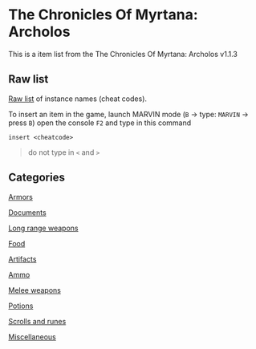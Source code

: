 # The Chronicles Of Myrtana: Archolos
This is a item list from the The Chronicles Of Myrtana: Archolos v1.1.3

## Raw list
[Raw list](https://github.com/auronen/CoM-itemlist/blob/master/instanceNameList.md) of instance names (cheat codes).

To insert an item in the game, launch MARVIN mode (`B` -> type: `MARVIN` -> press `B`) open the console `F2` and type in this command
```
insert <cheatcode>
```
> do not type in `<` and `>`

## Categories
[Armors](https://github.com/auronen/CoM-itemlist/blob/master/ITM_CAT_ARMOR.md)

[Documents](https://github.com/auronen/CoM-itemlist/blob/master/ITM_CAT_DOCS.md)

[Long range weapons](https://github.com/auronen/CoM-itemlist/blob/master/ITM_CAT_FF.md)

[Food](https://github.com/auronen/CoM-itemlist/blob/master/ITM_CAT_FOOD.md)

[Artifacts](https://github.com/auronen/CoM-itemlist/blob/master/ITM_CAT_MAGIC.md)

[Ammo](https://github.com/auronen/CoM-itemlist/blob/master/ITM_CAT_MUN.md)

[Melee weapons](https://github.com/auronen/CoM-itemlist/blob/master/ITM_CAT_NF.md)

[Potions](https://github.com/auronen/CoM-itemlist/blob/master/ITM_CAT_POTION.md)

[Scrolls and runes](https://github.com/auronen/CoM-itemlist/blob/master/ITM_CAT_RUNE.md)

[Miscellaneous](https://github.com/auronen/CoM-itemlist/blob/master/ITM_CAT_NONE.md)




  

  
  



